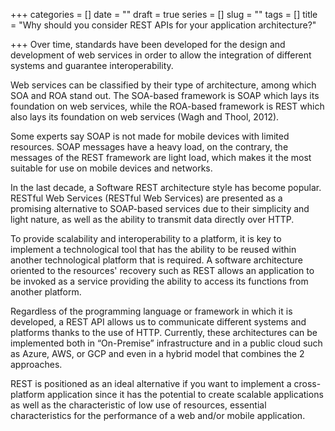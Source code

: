 +++
categories = []
date = ""
draft = true
series = []
slug = ""
tags = []
title = "Why should you consider REST APIs for your application architecture?"

+++
Over time, standards have been developed for the design and development of web services in order to allow the integration of different systems and guarantee interoperability.

Web services can be classified by their type of architecture, among which SOA and ROA stand out. The SOA-based framework is SOAP which lays its foundation on web services, while the ROA-based framework is REST which also lays its foundation on web services (Wagh and Thool, 2012).

Some experts say SOAP is not made for mobile devices with limited resources. SOAP messages have a heavy load, on the contrary, the messages of the REST framework are light load, which makes it the most suitable for use on mobile devices and networks.

In the last decade, a Software REST architecture style has become popular. RESTful Web Services (RESTful Web Services) are presented as a promising alternative to SOAP-based services due to their simplicity and light nature, as well as the ability to transmit data directly over HTTP.

To provide scalability and interoperability to a platform, it is key to implement a technological tool that has the ability to be reused within another technological platform that is required. A software architecture oriented to the resources' recovery such as REST allows an application to be invoked as a service providing the ability to access its functions from another platform.

Regardless of the programming language or framework in which it is developed, a REST API allows us to communicate different systems and platforms thanks to the use of HTTP. Currently, these architectures can be implemented both in “On-Premise” infrastructure and in a public cloud such as Azure, AWS, or GCP and even in a hybrid model that combines the 2 approaches.

REST is positioned as an ideal alternative if you want to implement a cross-platform application since it has the potential to create scalable applications as well as the characteristic of low use of resources, essential characteristics for the performance of a web and/or mobile application.
